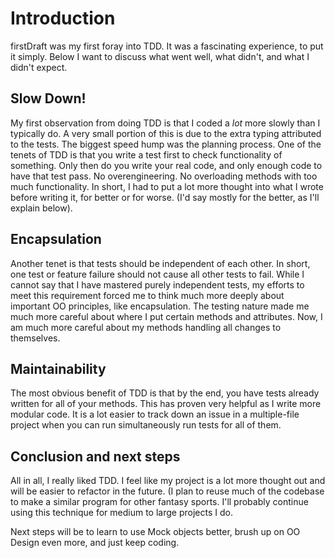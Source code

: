 # Introduction #
firstDraft was my first foray into TDD. It was a fascinating experience, to put it simply.
Below I want to discuss what went well, what didn't, and what I didn't expect.

## Slow Down! ##
My first observation from doing TDD is that I coded a _lot_ more slowly than
I typically do. A very small portion of this is due to the extra typing attributed
to the tests. The biggest speed hump was the planning process. One of the tenets 
of TDD is that you write a test first to check functionality of something.
Only then do you write your real code, and only enough code to have that test pass. 
No overengineering. No overloading methods with too much functionality. 
In short, I had to put a lot more thought into what I wrote before writing it,
for better or for worse. (I'd say mostly for the better, as I'll explain below).

## Encapsulation ##
Another tenet is that tests should be independent of each other. In short,
one test or feature failure should not cause all other tests to fail. 
While I cannot say that I have mastered purely independent tests, my efforts 
to meet this requirement forced me to think much more deeply about important 
OO principles, like encapsulation. The testing nature made me much more careful 
about where I put certain methods and attributes. Now, I am much more careful 
about my methods handling all changes to themselves.

## Maintainability ## 
The most obvious benefit of TDD is that by the end, you have tests already
written for all of your methods. This has proven very helpful as I write more 
modular code. It is a lot easier to track down an issue in a multiple-file
project when you can run simultaneously run tests for all of them.

## Conclusion and next steps ##
All in all, I really liked TDD. I feel like my project is a lot more thought
out and will be easier to refactor in the future. (I plan to reuse much of the
codebase to make a similar program for other fantasy sports. I'll probably
continue using this technique for medium to large projects I do. 

Next steps will be to learn to use Mock objects better, brush up on
OO Design even more, and just keep coding.
